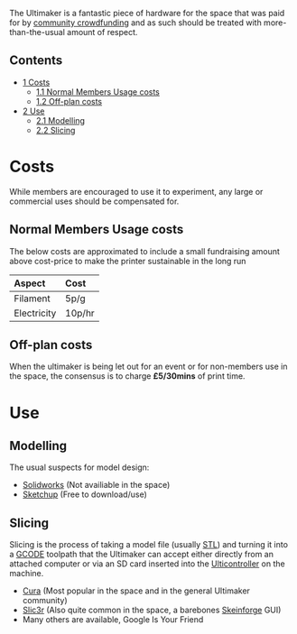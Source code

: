 The Ultimaker is a fantastic piece of hardware for the space that was paid for by [community crowdfunding](http://www.sponsume.com/project/farset-labs-3d-printer) and as such should be treated with more-than-the-usual amount of respect.

Contents
--------

-   [1 Costs](#Costs)
    -   [1.1 Normal Members Usage costs](#Normal_Members_Usage_costs)
    -   [1.2 Off-plan costs](#Off-plan_costs)
-   [2 Use](#Use)
    -   [2.1 Modelling](#Modelling)
    -   [2.2 Slicing](#Slicing)

Costs
=====

While members are encouraged to use it to experiment, any large or commercial uses should be compensated for.

Normal Members Usage costs
--------------------------

The below costs are approximated to include a small fundraising amount above cost-price to make the printer sustainable in the long run

|Aspect|Cost|
|:-----|:---|
|Filament|5p/g|
|Electricity|10p/hr|

Off-plan costs
--------------

When the ultimaker is being let out for an event or for non-members use in the space, the consensus is to charge **£5/30mins** of print time.

Use
===

Modelling
---------

The usual suspects for model design:

-   [Solidworks](http://www.solidworks.co.uk/) (Not availiable in the space)
-   [Sketchup](http://www.sketchup.com/intl/en/product/gsu.html) (Free to download/use)

Slicing
-------

Slicing is the process of taking a model file (usually [STL](http://en.wikipedia.org/wiki/STL_(file_format))) and turning it into a [GCODE](http://en.wikipedia.org/wiki/Gcode) toolpath that the Ultimaker can accept either directly from an attached computer or via an SD card inserted into the [Ulticontroller](https://shop.ultimaker.com/en/parts-and-upgrades/ulticontroller-ultipanel.html) on the machine.

-   [Cura](http://wiki.ultimaker.com/Cura) (Most popular in the space and in the general Ultimaker community)
-   [Slic3r](http://slic3r.org/) (Also quite common in the space, a barebones [Skeinforge](http://fabmetheus.crsndoo.com/) GUI)
-   Many others are available, Google Is Your Friend
